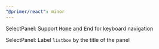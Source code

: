 ```yaml
---
"@primer/react": minor
---
```


SelectPanel: Support <kbd>Home</kbd> and <kbd>End</kbd> for keyboard navigation

SelectPanel: Label `listbox` by the title of the panel
